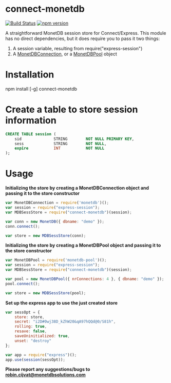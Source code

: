 # connect-monetdb

[![Build Status](https://travis-ci.org/MonetDB/npm-connect-monetdb.svg)](https://travis-ci.org/MonetDB/npm-connect-monetdb)
[![npm version](https://badge.fury.io/js/connect-monetdb.svg)](http://badge.fury.io/js/connect-monetdb)

A straightforward MonetDB session store for Connect/Express. This module has no direct dependencies, but it does require you to pass it two things:

1. A session variable, resulting from require("express-session")
2. A [MonetDBConnection](https://github.com/MonetDB/monetdb-nodejs#mdbconnection), 
or a [MonetDBPool](https://github.com/MonetDB/monetdb-pool-nodejs) object

# Installation
npm install [-g] connect-monetdb

# Create a table to store session information

```sql
CREATE TABLE session (
    sid              STRING        NOT NULL PRIMARY KEY,
    sess             STRING        NOT NULL,
    expire           INT           NOT NULL
);
```

# Usage
**Initializing the store by creating a MonetDBConnection object and passing it to the store constructor**
```javascript
var MonetDBConnection = require('monetdb')();
var session = require("express-session");
var MDBSessStore = require("connect-monetdb")(session);

var conn = new MonetDB({ dbname: "demo" });
conn.connect();

var store = new MDBSessStore(conn);
```

**Initializing the store by creating a MonetDBPool object and passing it to the store constructor**
```javascript
var MonetDBPool = require('monetdb-pool')();
var session = require("express-session");
var MDBSessStore = require("connect-monetdb")(session);

var pool = new MonetDBPool({ nrConnections: 4 }, { dbname: "demo" });
pool.connect();

var store = new MDBSessStore(pool);
```

**Set up the express app to use the just created store**
```javascript
var sessOpt = {
	store: store,
	secret: "i2D#0wj38D_kZhW20&qA97hQQd@0/S81h",
	rolling: true,
	resave: false,
	saveUninitialized: true,
	unset: "destroy"
};

var app = require("express")();
app.use(session(sessOpt));
```

**Please report any suggestions/bugs to robin.cijvat@monetdbsolutions.com**
